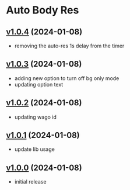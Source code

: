 # Auto Body Res

## [v1.0.4](https://github.com/rbgdevx/auto-body-res/releases/tag/v1.0.4) (2024-01-08)

- removing the auto-res 1s delay from the timer

## [v1.0.3](https://github.com/rbgdevx/auto-body-res/releases/tag/v1.0.3) (2024-01-08)

- adding new option to turn off bg only mode
- updating option text

## [v1.0.2](https://github.com/rbgdevx/auto-body-res/releases/tag/v1.0.2) (2024-01-08)

- updating wago id

## [v1.0.1](https://github.com/rbgdevx/auto-body-res/releases/tag/v1.0.1) (2024-01-08)

- update lib usage

## [v1.0.0](https://github.com/rbgdevx/auto-body-res/releases/tag/v1.0.0) (2024-01-08)

- initial release
